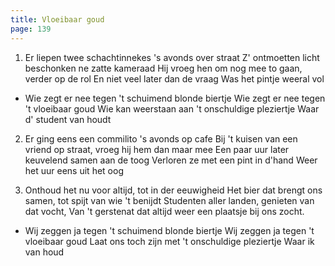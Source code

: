 ```yaml
---
title: Vloeibaar goud
page: 139
---  
```


1. Er liepen twee schachtinnekes 's avonds over straat 
Z' ontmoetten licht beschonken 
ne zatte kameraad 
Hij vroeg hen om nog mee to gaan, verder op de rol 
En niet veel later dan de vraag 
Was het pintje weeral vol 


- Wie zegt er nee tegen 't schuimend blonde biertje 
Wie zegt er nee tegen 't vloeibaar goud 
Wie kan weerstaan aan 't onschuldige pleziertje 
Waar d' student van houdt 


2. Er ging eens een commilito 's avonds op cafe 
Bij 't kuisen van een vriend op straat, 
vroeg hij hem dan maar mee 
Een paar uur later keuvelend samen aan de toog 
Verloren ze met een pint in d'hand 
Weer het uur eens uit het oog 


3. Onthoud het nu voor altijd, tot in der eeuwigheid 
Het bier dat brengt ons samen, 
tot spijt van wie 't benijdt 
Studenten aller landen, genieten van dat vocht, 
Van 't gerstenat dat altijd weer 
een plaatsje bij ons zocht. 


- Wij zeggen ja tegen 't schuimend blonde biertje 
Wij zeggen ja tegen 't vloeibaar goud 
Laat ons toch zijn met 't onschuldige pleziertje 
Waar ik van houd 